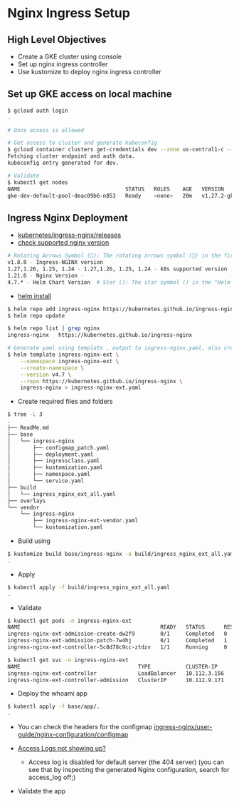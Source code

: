 # Nginx Ingress Setup

## High Level Objectives

- Create a GKE cluster using console
- Set up nginx ingress controller
- Use kustomize to deploy nginx ingress controller

## Set up GKE access on local machine

```bash
$ gcloud auth login
.

# Once access is allowed

# Get access to cluster and generate kubeconfig
$ gcloud container clusters get-credentials dev --zone us-central1-c --project devops-391009
Fetching cluster endpoint and auth data.
kubeconfig entry generated for dev.

# Validate
$ kubectl get nodes   
NAME                                 STATUS   ROLES    AGE   VERSION
gke-dev-default-pool-deac09b6-n853   Ready    <none>   20m   v1.27.2-gke.120
```

## Ingress Nginx Deployment

- [kubernetes/ingress-nginx/releases](https://github.com/kubernetes/ingress-nginx/releases)
- [check supported nginx version](https://github.com/kubernetes/ingress-nginx)

```bash
# Rotating Arrows Symbol (🔄): The rotating arrows symbol (🔄) in the first column indicates that there is a new release or update for Ingress-NGINX available. It suggests that there is a newer version of Ingress-NGINX available for use, and you may consider upgrading to the latest version to benefit from bug fixes, new features, and improvements. The rotating arrows symbol serves as a visual indicator for an update or release.
v1.8.0 - Ingress-NGINX version
1.27,1.26, 1.25, 1.24 - 1.27,1.26, 1.25, 1.24 - k8s supported version
1.21.6 - Nginx Version - 
4.7.* - Helm Chart Version  # Star (): The star symbol () in the "Helm Chart Version" column indicates that the specific version of the Helm chart for Ingress-NGINX is the latest stable version available. It implies that it is recommended to use the latest stable Helm chart version for deploying Ingress-NGINX in your Kubernetes cluster. The star denotes the most up-to-date and recommended version.
```

- [helm install](https://github.com/kubernetes/ingress-nginx/blob/main/docs/deploy/index.md)

```bash
$ helm repo add ingress-nginx https://kubernetes.github.io/ingress-nginx
$ helm repo update

$ helm repo list | grep nginx
ingress-nginx   https://kubernetes.github.io/ingress-nginx

# Generate yaml using template , output to ingress-nginx.yaml, also create namespace ingress-nginx
$ helm template ingress-nginx-ext \
    --namespace ingress-nginx-ext \
    --create-namespace \
    --version v4.7 \
    --repo https://kubernetes.github.io/ingress-nginx \
    ingress-nginx > ingress-nginx-ext.yaml
```

- Create required files and folders

```bash
$ tree -L 3
.
├── ReadMe.md
├── base
│   └── ingress-nginx
│       ├── configmap_patch.yaml
│       ├── deployment.yaml
│       ├── ingressclass.yaml
│       ├── kustomization.yaml
│       ├── namespace.yaml
│       └── service.yaml
├── build
│   └── ingress_nginx_ext_all.yaml
├── overlays
└── vendor
    └── ingress-nginx
        ├── ingress-nginx-ext-vendor.yaml
        └── kustomization.yaml
```

- Build using

```bash
$ kustomize build base/ingress-nginx -o build/ingress_nginx_ext_all.yaml
.
```

- Apply

```bash
$ kubectl apply -f build/ingress_nginx_ext_all.yaml
.
```

- Validate

```bash
$ kubectl get pods -n ingress-nginx-ext    
NAME                                            READY   STATUS      RESTARTS   AGE
ingress-nginx-ext-admission-create-dw2f9        0/1     Completed   0          62m
ingress-nginx-ext-admission-patch-7w4hj         0/1     Completed   1          62m
ingress-nginx-ext-controller-5c8d78c9cc-ztdzv   1/1     Running     0          62m

$ kubectl get svc -n ingress-nginx-ext
NAME                                     TYPE           CLUSTER-IP     EXTERNAL-IP    PORT(S)                      AGE
ingress-nginx-ext-controller             LoadBalancer   10.112.3.156   35.232.7.154   80:31870/TCP,443:32046/TCP   62m
ingress-nginx-ext-controller-admission   ClusterIP      10.112.9.171   <none>         443/TCP                      62m
```

- Deploy the whoami app

```bash
$ kubectl apply -f base/app/.
.
```

- You can check the headers for the configmap [ingress-nginx/user-guide/nginx-configuration/configmap](https://kubernetes.github.io/ingress-nginx/user-guide/nginx-configuration/configmap)

- [Access Logs not showing up?](https://github.com/kubernetes/ingress-nginx/issues/3163)
  - Access log is disabled for default server (the 404 server) (you can see that by inspecting the generated Nginx configuration, search for access_log off;)

- Validate the app


```bash

```

